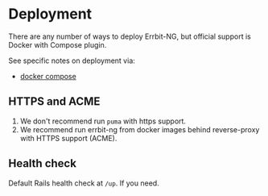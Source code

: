 # Deployment

There are any number of ways to deploy Errbit-NG, but official support is
Docker with Compose plugin.

See specific notes on deployment via:

* [docker compose](deployment/docker-compose.md)

## HTTPS and ACME

1. We don't recommend run `puma` with https support.
2. We recommend run errbit-ng from docker images behind reverse-proxy with HTTPS support (ACME).

## Health check

Default Rails health check at `/up`. If you need.
